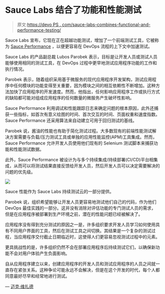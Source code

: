 # Sauce Labs 结合了功能和性能测试

> 原文:[https://devo PS . com/sauce-labs-combines-functional-and-performance-testing/](https://devops.com/sauce-labs-combines-functional-and-performance-testing/)

Sauce Labs 宣布，它现在正在超越功能测试，增加了一个前端测试工具，它被称为 [Sauce Performance](https://www.globenewswire.com/news-release/2019/04/02/1795159/0/en/Sauce-Labs-Launches-New-Front-End-Performance-Testing-Solution-to-Help-Organizations-Further-Accelerate-App-Delivery-and-Improve-User-Experiences.html) ，以便更容易在 DevOps 流程的上下文中加速测试。

Sauce Labs 的产品副总裁 Lubos Parobek 表示，目标是让开发人员或测试人员能够使用相同的测试工具，在 DevOps 过程中更早地测试应用程序功能的工作和执行情况。

Parobek 表示，随着组织采用基于微服务的现代应用程序开发架构，测试应用程序中任何模块的功能变得至关重要，因为模块之间的相互依赖性不断增加。这种方法加快了应用程序的开发速度。然而，他指出，任何影响应用程序工作或执行方式的缺陷都可能对组成应用程序的任何数量的微服务产生破坏性影响。

Sauce Performance 利用调试和性能跟踪日志来确定问题的根本原因，此外还捕获一些指标，如首次有意义绘图的时间、首次交互的时间、页面权重和速度指数。Sauce Performance 还采用算法来自动建立可用于回归测试的基线。

Parobek 说，酱油的性能也有助于简化测试过程。大多数现有的前端性能测试解决方案需要与负载/压力测试工具或单独的应用性能监控(APM)工具集成。然而，Sauce Performance 允许开发人员使用他们现有的 Selenium 测试脚本来捕获功能和性能测试数据。

此外，Sauce Performance 被设计为与多个持续集成/持续部署(CI/CD)平台相集成，从而可以将测试结果直接反馈给开发人员，然后开发人员可以决定需要解决的问题的优先级。

![](../Images/01ef9abdcd9a2db5c41de97c438be90d.png)

Sauce 性能作为 Sauce Labs 持续测试云的一部分提供。

Parobek 说，组织希望能够让开发人员更容易地测试他们自己的代码，作为他们 DevOps 最佳实践的一部分。这并没有消除对评估功能的专门测试人员的需求，但是在应用程序被部署到生产环境之前，潜在的性能问题已经被解决了。

应用程序没有得到充分测试的原因之一是，许多组织要求开发人员学习如何使用具有不同用户界面的工具，然后在测试工具之间切换。其结果是一个复杂的测试过程，当应用程序交付截止日期临近时，这使得人们更容易忽视测试过程中的元素。

更具挑战性的是，许多组织仍然不会在部署应用程序后持续测试它们，以确保新功能不会对用户体验产生负面影响。

自从应用程序建立以来，创建应用程序的开发人员和测试应用程序的人员之间就一直存在紧张关系。这种争论可能永远不会解决，但是在这个开发的时代，每个人都同意最好尽早和经常地进行测试。

— [迈克·维扎德](https://devops.com/author/mike-vizard/)